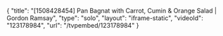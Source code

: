 {
    "title": "[1508428454] Pan Bagnat with Carrot, Cumin & Orange Salad | Gordon Ramsay",
    "type": "solo",
    "layout": "iframe-static",
    "videoId": "123178984",
    "url": "\/tvpembed\/123178984"
}